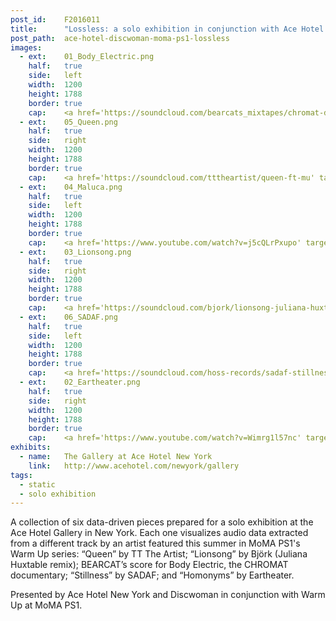 ```yaml
---
post_id:    F2016011
title:      "Lossless: a solo exhibition in conjunction with Ace Hotel ✕ Discwoman ✕ MoMA PS1"
post_path:  ace-hotel-discwoman-moma-ps1-lossless
images:
  - ext:    01_Body_Electric.png
    half:   true
    side:   left
    width:  1200
    height: 1788
    border: true
    cap:    <a href='https://soundcloud.com/bearcats_mixtapes/chromat-documentary-score-teaser' target='_blank'>BEARCAT</a>
  - ext:    05_Queen.png
    half:   true
    side:   right
    width:  1200
    height: 1788
    border: true
    cap:    <a href='https://soundcloud.com/tttheartist/queen-ft-mu' target='_blank'>TT</a>
  - ext:    04_Maluca.png
    half:   true
    side:   left
    width:  1200
    height: 1788
    border: true
    cap:    <a href='https://www.youtube.com/watch?v=j5cQLrPxupo' target='_blank'>Maluca</a>
  - ext:    03_Lionsong.png
    half:   true
    side:   right
    width:  1200
    height: 1788
    border: true
    cap:    <a href='https://soundcloud.com/bjork/lionsong-juliana-huxtable-remix-1?in=bjork/sets/vulnicura-remix-project-part-3' target='_blank'>Juliana</a>
  - ext:    06_SADAF.png
    half:   true
    side:   left
    width:  1200
    height: 1788
    border: true
    cap:    <a href='https://soundcloud.com/hoss-records/sadaf-stillness' target='_blank'>SADAF</a>
  - ext:    02_Eartheater.png
    half:   true
    side:   right
    width:  1200
    height: 1788
    border: true
    cap:    <a href='https://www.youtube.com/watch?v=Wimrg1l57nc' target='_blank'>Eartheater</a>
exhibits:
  - name:   The Gallery at Ace Hotel New York
    link:   http://www.acehotel.com/newyork/gallery
tags:
  - static
  - solo exhibition
---
```

A collection of six data-driven pieces prepared for a solo exhibition at the Ace Hotel Gallery in New York. Each one visualizes audio data extracted from a different track by an artist featured this summer in MoMA PS1's Warm Up series: “Queen” by TT The Artist; “Lionsong” by Björk (Juliana Huxtable remix); BEARCAT’s score for Body Electric, the CHROMAT documentary; “Stillness” by SADAF; and “Homonyms” by Eartheater.

Presented by Ace Hotel New York and Discwoman in conjunction with Warm Up at MoMA PS1.
